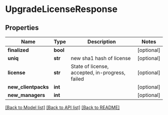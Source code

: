 # UpgradeLicenseResponse

## Properties
Name | Type | Description | Notes
------------ | ------------- | ------------- | -------------
**finalized** | **bool** |  | [optional] 
**uniq** | **str** | new sha1 hash of license | [optional] 
**license** | **str** | State of license, accepted, in-progress, failed | [optional] 
**new_clientpacks** | **int** |  | [optional] 
**new_managers** | **int** |  | [optional] 

[[Back to Model list]](../README.md#documentation-for-models) [[Back to API list]](../README.md#documentation-for-api-endpoints) [[Back to README]](../README.md)



